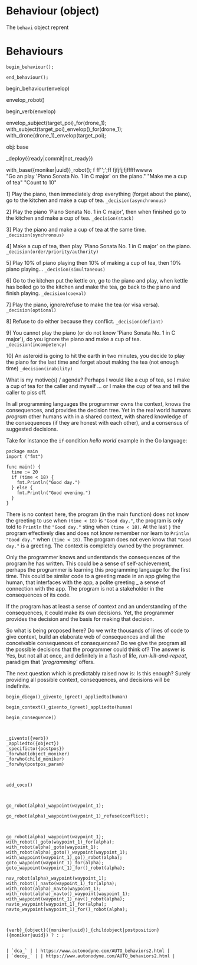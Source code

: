 # Behaviour (object)
The `behavi` object reprent





# Behaviours

```Diego
begin_behaviour();

end_behaviour();
```



begin_behaviour(envelop)

envelop_robot()


begin_verb(envelop)

envelop_subject(target_poi)_for(drone_1);
with_subject(target_poi)_envelop()_for(drone_1);
with_drone(drone_1)_envelop(target_poi);

obj: base

_deploy({ready|commit|not_ready})

with_base({moniker|uuid})_robot();
f
ff'';';ff fjfjfjjfjfffffwwww   
"Go an play 'Piano Sonata No. 1 in C major' on the piano."
"Make me a cup of tea"
"Count to 10"

1] Play the piano, then immediately drop everything (forget about the piano), go to the kitchen and make a cup of tea. `_decision(asynchronous)`

2] Play the piano 'Piano Sonata No. 1 in C major', then when finished go to the kitchen and make a cup of tea. `_decision(stack)`

3] Play the piano and make a cup of tea at the same time. `_decision(synchronous)`

4] Make a cup of tea, then play 'Piano Sonata No. 1 in C major' on the piano. `_decision(order/priority/authority)`

5] Play 10% of piano playing then 10% of making a cup of tea, then 10% piano playing... `_decision(simultaneous)`

6] Go to the kitchen put the kettle on, go to the piano and play, when kettle has boiled go to the kitchen and make the tea, go back to the piano and finish playing. `_decision(coeval)`

7] Play the piano, ignore/refuse to make the tea (or visa versa). `_decision(optional)`

8] Refuse to do either because they conflict. `_decision(defiant)`

9] You cannot play the piano (or do not know 'Piano Sonata No. 1 in C major'), do you ignore the piano and make a cup of tea. `_decision(incompetency)`

10] An asteroid is going to hit the earth in two minutes, you decide to play the piano for the last time and forget about making the tea (not enough time) `_decision(inability)`

What is my motive(s) / agenda?
Perhaps I would like a cup of tea, so I make a cup of tea for the caller and myself ... or I make the cup of tea and tell the caller to piss off.




In all programming languages the programmer owns the context, knows the consequences, and provides the decision tree.  Yet in the real world humans _program_ other humans with in a shared context, with shared knowledge of the consequences (if they are honest with each other), and a consensus of suggested decisions.

Take for instance the `if` condition _hello world_ example in the Go language:

```golang
package main
import ("fmt")

func main() {
  time := 20
  if (time < 18) {
    fmt.Println("Good day.")
  } else {
    fmt.Println("Good evening.")
  }
}
```

There is no context here, the program (in the main function) does not know the greeting to use when `(time < 18)` is `"Good day."`, the program is only told to `Println` the `"Good day."` sting when `(time < 18)`. At the last `}` the program effectively dies and does not know remember nor learn to 
`Println` `"Good day."` when `(time < 18)`.  The program does not even know that `"Good day."` is a greeting.  The context is completely owned by the programmer.

Only the programmer knows and understands the consequences of the program he has written.  This could be a sense of self-achievement, perhaps the programmer is learning this programming language for the first time.  This could be similar code to a greeting made in an app giving the human, that interfaces with the app, a polite greeting _ a sense of connection with the app.  The program is not a stakeholder in the consequences of its code.

If the program has at least a sense of context and an understanding of the consequences, it could make its own decisions.  Yet, the programmer provides the decision and the basis for making that decision.

So what is being proposed here? Do we write thousands of lines of code to give context, build an elaborate web of consequences and all the conceivable consequences of consequences?  Do we give the program all the possible decisions that the programmer could think of?  The answer is Yes, but not all at once, and definitely in a flash of life, _run-kill-and-repeat_, paradigm that _'programming'_ offers.

The next question which is predictably raised now is: Is this enough?  Surely providing all possible context, consequences, and decisions will be indefinite. 

```Diego
begin_diego()_givento_(greet)_appliedto(human)

begin_context()_givento_(greet)_appliedto(human)

begin_consequence()



_givento({verb})
_appliedto({object})
_specificto({postpos})
_forwhat(object_moniker)
_forwho(child_moniker)
_forwhy(postpos_param)



add_coco()



go_robot(alpha)_waypoint(waypoint_1);

go_robot(alpha)_waypoint(waypoint_1)_refuse(conflict);



go_robot(alpha)_waypoint(waypoint_1);
with_robot()_goto(waypoint_1)_for(alpha);
with_robot(alpha)_goto(waypoint_1);
with_robot(alpha)_goto()_waypoint(waypoint_1);
with_waypoint(waypoint_1)_go()_robot(alpha);
goto_waypoint(waypoint_1)_for(alpha);
goto_waypoint(waypoint_1)_for()_robot(alpha);

nav_robot(alpha)_waypoint(waypoint_1);
with_robot()_navto(waypoint_1)_for(alpha);
with_robot(alpha)_navto(waypoint_1);
with_robot(alpha)_navto()_waypoint(waypoint_1);
with_waypoint(waypoint_1)_nav()_robot(alpha);
navto_waypoint(waypoint_1)_for(alpha);
navto_waypoint(waypoint_1)_for()_robot(alpha);



{verb}_{object}({moniker|uuid})_{childobject|postposition}({moniker|uuid}) ? : ;


| `dca_` | | https://www.autonodyne.com/AUTO_behaviors2.html |
| `decoy_` | | https://www.autonodyne.com/AUTO_behaviors2.html |
